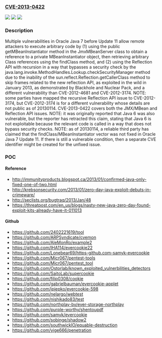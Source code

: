### [CVE-2013-0422](https://cve.mitre.org/cgi-bin/cvename.cgi?name=CVE-2013-0422)
![](https://img.shields.io/static/v1?label=Product&message=n%2Fa&color=blue)
![](https://img.shields.io/static/v1?label=Version&message=n%2Fa&color=blue)
![](https://img.shields.io/static/v1?label=Vulnerability&message=n%2Fa&color=brighgreen)

### Description

Multiple vulnerabilities in Oracle Java 7 before Update 11 allow remote attackers to execute arbitrary code by (1) using the public getMBeanInstantiator method in the JmxMBeanServer class to obtain a reference to a private MBeanInstantiator object, then retrieving arbitrary Class references using the findClass method, and (2) using the Reflection API with recursion in a way that bypasses a security check by the java.lang.invoke.MethodHandles.Lookup.checkSecurityManager method due to the inability of the sun.reflect.Reflection.getCallerClass method to skip frames related to the new reflection API, as exploited in the wild in January 2013, as demonstrated by Blackhole and Nuclear Pack, and a different vulnerability than CVE-2012-4681 and CVE-2012-3174. NOTE: some parties have mapped the recursive Reflection API issue to CVE-2012-3174, but CVE-2012-3174 is for a different vulnerability whose details are not public as of 20130114.  CVE-2013-0422 covers both the JMX/MBean and Reflection API issues.  NOTE: it was originally reported that Java 6 was also vulnerable, but the reporter has retracted this claim, stating that Java 6 is not exploitable because the relevant code is called in a way that does not bypass security checks.  NOTE: as of 20130114, a reliable third party has claimed that the findClass/MBeanInstantiator vector was not fixed in Oracle Java 7 Update 11.  If there is still a vulnerable condition, then a separate CVE identifier might be created for the unfixed issue.

### POC

#### Reference
- http://immunityproducts.blogspot.ca/2013/01/confirmed-java-only-fixed-one-of-two.html
- http://krebsonsecurity.com/2013/01/zero-day-java-exploit-debuts-in-crimeware/
- http://seclists.org/bugtraq/2013/Jan/48
- https://threatpost.com/en_us/blogs/nasty-new-java-zero-day-found-exploit-kits-already-have-it-011013

#### Github
- https://github.com/2402221619/tool
- https://github.com/ARPSyndicate/cvemon
- https://github.com/AleMonRo/example2
- https://github.com/IHA114/evercookie22
- https://github.com/Lonebear69/https-github.com-samyk-evercookie
- https://github.com/Micr067/pentest-tools
- https://github.com/Micr067/pentest_tool
- https://github.com/Ostorlab/known_exploited_vulnerbilities_detectors
- https://github.com/SaitoLab/supercookie
- https://github.com/filip0308/cookie
- https://github.com/gabrielbauman/evercookie-applet
- https://github.com/jpjepko/evercookie-598
- https://github.com/nelargo/webtest
- https://github.com/nishikado83/test
- https://github.com/northplay-bv/ever-storage-northplay
- https://github.com/purple-worthy/shentoupdf
- https://github.com/samyk/evercookie
- https://github.com/sobinge/shadow2
- https://github.com/southwickIO/equable-destruction
- https://github.com/yige666/penetration

